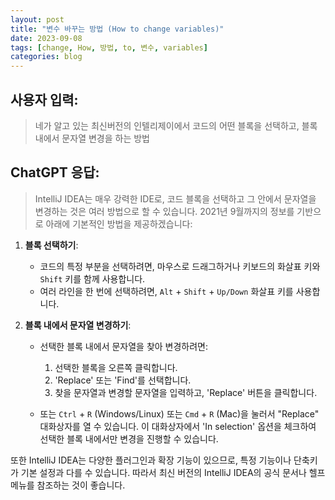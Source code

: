 ```yaml
---
layout: post
title: "변수 바꾸는 방법 (How to change variables)"
date: 2023-09-08
tags: [change, How, 방법, to, 변수, variables]
categories: blog
---
```


## 사용자 입력:
> 네가 알고 있는 최신버전의 인텔리제이에서  코드의 어떤 블록을 선택하고, 블록 내에서 문자열 변경을 하는 방법

## ChatGPT 응답:
> IntelliJ IDEA는 매우 강력한 IDE로, 코드 블록을 선택하고 그 안에서 문자열을 변경하는 것은 여러 방법으로 할 수 있습니다. 2021년 9월까지의 정보를 기반으로 아래에 기본적인 방법을 제공하겠습니다:

1. **블록 선택하기**:
   - 코드의 특정 부분을 선택하려면, 마우스로 드래그하거나 키보드의 화살표 키와 `Shift` 키를 함께 사용합니다.
   - 여러 라인을 한 번에 선택하려면, `Alt` + `Shift` + `Up/Down` 화살표 키를 사용합니다.

2. **블록 내에서 문자열 변경하기**:
   - 선택한 블록 내에서 문자열을 찾아 변경하려면:
     1. 선택한 블록을 오른쪽 클릭합니다.
     2. 'Replace' 또는 'Find'를 선택합니다. 
     3. 찾을 문자열과 변경할 문자열을 입력하고, 'Replace' 버튼을 클릭합니다.
     
   - 또는 `Ctrl` + `R` (Windows/Linux) 또는 `Cmd` + `R` (Mac)을 눌러서 "Replace" 대화상자를 열 수 있습니다. 이 대화상자에서 'In selection' 옵션을 체크하여 선택한 블록 내에서만 변경을 진행할 수 있습니다.

또한 IntelliJ IDEA는 다양한 플러그인과 확장 기능이 있으므로, 특정 기능이나 단축키가 기본 설정과 다를 수 있습니다. 따라서 최신 버전의 IntelliJ IDEA의 공식 문서나 헬프 메뉴를 참조하는 것이 좋습니다.

